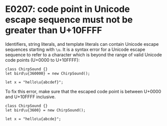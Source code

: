 # E0207: code point in Unicode escape sequence must not be greater than U+10FFFF

Identifiers, string literals, and template literals can contain Unicode escape
sequences starting with `\u`. It is a syntax error for a Unicode escape sequence
to refer to a character which is beyond the range of valid Unicode code points
(U+0000 to U+10FFFF):

    class ChirpSound {}
    let bird\u{360000} = new ChirpSound();

    let x = "hello\u{abcdef}";

To fix this error, make sure that the escaped code point is
between U+0000 and U+10FFFF inclusive.

    class ChirpSound {}
    let bird\u{3600} = new ChirpSound();

    let x = "hello\u{abcde}";
